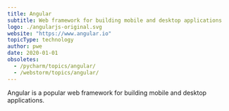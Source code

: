 ```yaml
---
title: Angular
subtitle: Web framework for building mobile and desktop applications
logo: ./angularjs-original.svg
website: "https://www.angular.io"
topicType: technology
author: pwe
date: 2020-01-01
obsoletes:
  - /pycharm/topics/angular/
  - /webstorm/topics/angular/
---
```


Angular is a popular web framework for building mobile and desktop applications.
